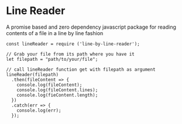 # Line Reader

A promise based and zero dependency javascript package for reading contents of a file in a line by line fashion

```Js
const lineReader = require ('line-by-line-reader');

// Grab your file from its path where you have it
let filepath = "path/to/your/file";

// call lineReader function get with filepath as argument
lineReader(filepath)
  .then(fileContent => {
    console.log(fileContent);
    console.log(fileContent.lines);
    console.log(fieContent.length);
  })
  .catch(err => {
    console.log(err);
  });
```
